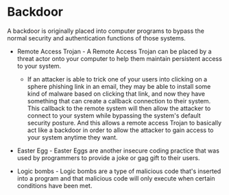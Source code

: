  # Backdoor
A backdoor is originally placed into computer programs to bypass the normal security and authentication functions of those systems.

- Remote Access Trojan - A Remote Access Trojan can be placed by a threat actor onto your computer to help them maintain persistent access to your system.
  - If an attacker is able to trick one of your users into clicking on a sphere phishing link in an email, they may be able to install some kind of malware based on clicking that link, and now they have something that can create a callback connection to their system. This callback to the remote system will then allow the attacker to connect to your system while bypassing the system's default security posture. And this allows a remote access Trojan to basically act like a backdoor in order to allow the attacker to gain access to your system anytime they want.

- Easter Egg - Easter Eggs are another insecure coding practice that was used by programmers to provide a joke or gag gift to their users.

- Logic bombs - Logic bombs are a type of malicious code that's inserted into a program and that malicious code will only execute when certain conditions have been met.
